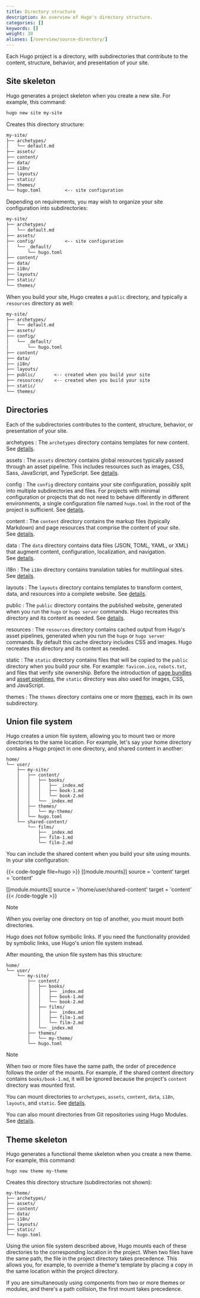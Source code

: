 ```yaml
---
title: Directory structure
description: An overview of Hugo's directory structure.
categories: []
keywords: []
weight: 30
aliases: [/overview/source-directory/]
---
```


Each Hugo project is a directory, with subdirectories that contribute to the content, structure, behavior, and presentation of your site.

## Site skeleton

Hugo generates a project skeleton when you create a new site. For example, this command:

```sh
hugo new site my-site
```

Creates this directory structure:

```txt
my-site/
├── archetypes/
│   └── default.md
├── assets/
├── content/
├── data/
├── i18n/
├── layouts/
├── static/
├── themes/
└── hugo.toml         <-- site configuration
```

Depending on requirements, you may wish to organize your site configuration into subdirectories:

```txt
my-site/
├── archetypes/
│   └── default.md
├── assets/
├── config/           <-- site configuration
│   └── _default/
│       └── hugo.toml
├── content/
├── data/
├── i18n/
├── layouts/
├── static/
└── themes/
```

When you build your site, Hugo creates a `public` directory, and typically a `resources` directory as well:

```txt
my-site/
├── archetypes/
│   └── default.md
├── assets/
├── config/       
│   └── _default/
│       └── hugo.toml
├── content/
├── data/
├── i18n/
├── layouts/
├── public/       <-- created when you build your site
├── resources/    <-- created when you build your site
├── static/
└── themes/
```

## Directories

Each of the subdirectories contributes to the content, structure, behavior, or presentation of your site.

archetypes
: The `archetypes` directory contains templates for new content. See&nbsp;[details](/content-management/archetypes/).

assets
: The `assets` directory contains global resources typically passed through an asset pipeline. This includes resources such as images, CSS, Sass, JavaScript, and TypeScript. See&nbsp;[details](/hugo-pipes/introduction/).

config
: The `config` directory contains your site configuration, possibly split into multiple subdirectories and files. For projects with minimal configuration or projects that do not need to behave differently in different environments, a single configuration file named `hugo.toml` in the root of the project is sufficient. See&nbsp;[details](/configuration/introduction/#configuration-directory).

content
: The `content` directory contains the markup files (typically Markdown) and page resources that comprise the content of your site. See&nbsp;[details](/content-management/organization/).

data
: The `data` directory contains data files (JSON, TOML, YAML, or XML) that augment content, configuration, localization, and navigation. See&nbsp;[details](/content-management/data-sources/).

i18n
: The `i18n` directory contains translation tables for multilingual sites. See&nbsp;[details](/content-management/multilingual/).

layouts
: The `layouts` directory contains templates to transform content, data, and resources into a complete website. See&nbsp;[details](/templates/).

public
: The `public` directory contains the published website, generated when you run the `hugo` or `hugo server` commands. Hugo recreates this directory and its content as needed. See&nbsp;[details](/getting-started/usage/#build-your-site).

resources
: The `resources` directory contains cached output from Hugo's asset pipelines, generated when you run the `hugo` or `hugo server` commands. By default this cache directory includes CSS and images. Hugo recreates this directory and its content as needed.

static
: The `static` directory contains files that will be copied to the `public` directory when you build your site. For example: `favicon.ico`, `robots.txt`, and files that verify site ownership. Before the introduction of [page bundles](g) and [asset pipelines](/hugo-pipes/introduction/), the `static` directory was also used for images, CSS, and JavaScript.

themes
: The `themes` directory contains one or more [themes](g), each in its own subdirectory.

## Union file system

Hugo creates a union file system, allowing you to mount two or more directories to the same location. For example, let's say your home directory contains a Hugo project in one directory, and shared content in another:

```text
home/
└── user/
    ├── my-site/            
    │   ├── content/
    │   │   ├── books/
    │   │   │   ├── _index.md
    │   │   │   ├── book-1.md
    │   │   │   └── book-2.md
    │   │   └── _index.md
    │   ├── themes/
    │   │   └── my-theme/
    │   └── hugo.toml
    └── shared-content/     
        └── films/
            ├── _index.md
            ├── film-1.md
            └── film-2.md
```

You can include the shared content when you build your site using mounts. In your site configuration:

{{< code-toggle file=hugo >}}
[[module.mounts]]
source = 'content'
target = 'content'

[[module.mounts]]
source = '/home/user/shared-content'
target = 'content'
{{< /code-toggle >}}

> [!note]
> When you overlay one directory on top of another, you must mount both directories.
>
> Hugo does not follow symbolic links. If you need the functionality provided by symbolic links, use Hugo's union file system instead.

After mounting, the union file system has this structure:

```text
home/
└── user/
    └── my-site/
        ├── content/
        │   ├── books/
        │   │   ├── _index.md
        │   │   ├── book-1.md
        │   │   └── book-2.md
        │   ├── films/
        │   │   ├── _index.md
        │   │   ├── film-1.md
        │   │   └── film-2.md
        │   └── _index.md
        ├── themes/
        │   └── my-theme/
        └── hugo.toml
```

> [!note]
> When two or more files have the same path, the order of precedence follows the order of the mounts. For example, if the shared content directory contains `books/book-1.md`, it will be ignored because the project's `content` directory was mounted first.

You can mount directories to `archetypes`, `assets`, `content`, `data`, `i18n`, `layouts`, and `static`. See&nbsp;[details](/configuration/module/#mounts).

You can also mount directories from Git repositories using Hugo Modules. See&nbsp;[details](/hugo-modules/).

## Theme skeleton

Hugo generates a functional theme skeleton when you create a new theme. For example, this command:

```text
hugo new theme my-theme
```

Creates this directory structure (subdirectories not shown):

```text
my-theme/
├── archetypes/
├── assets/
├── content/
├── data/
├── i18n/
├── layouts/
├── static/
└── hugo.toml
```

Using the union file system described above, Hugo mounts each of these directories to the corresponding location in the project. When two files have the same path, the file in the project directory takes precedence. This allows you, for example, to override a theme's template by placing a copy in the same location within the project directory.

If you are simultaneously using components from two or more themes or modules, and there's a path collision, the first mount takes precedence.

